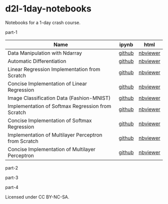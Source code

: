 # d2l-1day-notebooks

Notebooks for a 1-day crash course.

part-1

| Name                               |  ipynb    |  html    |
| ------------------------------ | ---- | ---- |
| Data Manipulation with Ndarray | [github](https://github.com/mli/d2l-1day-notebooks/blob/master/notebooks-1/1-ndarray.ipynb) | [nbviewer](https://nbviewer.jupyter.org/format/slides/github/mli/d2l-1day-notebooks/blob/master/notebooks-1/1-ndarray.ipynb#/) |
| Automatic Differentiation | [github](https://github.com/mli/d2l-1day-notebooks/blob/master/notebooks-1/2-autograd.ipynb) | [nbviewer](https://nbviewer.jupyter.org/format/slides/github/mli/d2l-1day-notebooks/blob/master/notebooks-1/2-autograd.ipynb#/) |
| Linear Regression Implementation from Scratch | [github](https://github.com/mli/d2l-1day-notebooks/blob/master/notebooks-1/3-linear-regression-scratch.ipynb) | [nbviewer](https://nbviewer.jupyter.org/format/slides/github/mli/d2l-1day-notebooks/blob/master/notebooks-1/3-linear-regression-scratch.ipynb#/) |
| Concise Implementation of Linear Regression | [github](https://github.com/mli/d2l-1day-notebooks/blob/master/notebooks-1/4-linear-regression-gluon.ipynb) | [nbviewer](https://nbviewer.jupyter.org/format/slides/github/mli/d2l-1day-notebooks/blob/master/notebooks-1/4-linear-regression-gluon.ipynb#/) |
| Image Classification Data (Fashion-MNIST) | [github](https://github.com/mli/d2l-1day-notebooks/blob/master/notebooks-1/5-fashion-mnist.ipynb) | [nbviewer](https://nbviewer.jupyter.org/format/slides/github/mli/d2l-1day-notebooks/blob/master/notebooks-1/5-fashion-mnist.ipynb#/) |
| Implementation of Softmax Regression from Scratch | [github](https://github.com/mli/d2l-1day-notebooks/blob/master/notebooks-1/6-softmax-regression-scratch.ipynb) | [nbviewer](https://nbviewer.jupyter.org/format/slides/github/mli/d2l-1day-notebooks/blob/master/notebooks-1/6-softmax-regression-scratch.ipynb#/) |
| Concise Implementation of Softmax Regression | [github](https://github.com/mli/d2l-1day-notebooks/blob/master/notebooks-1/7-softmax-regression-gluon.ipynb) | [nbviewer](https://nbviewer.jupyter.org/format/slides/github/mli/d2l-1day-notebooks/blob/master/notebooks-1/7-softmax-regression-gluon.ipynb#/) |
| Implementation of Multilayer Perceptron from Scratch | [github](https://github.com/mli/d2l-1day-notebooks/blob/master/notebooks-1/8-mlp-scratch.ipynb) | [nbviewer](https://nbviewer.jupyter.org/format/slides/github/mli/d2l-1day-notebooks/blob/master/notebooks-1/8-mlp-scratch.ipynb#/) |
| Concise Implementation of Multilayer Perceptron | [github](https://github.com/mli/d2l-1day-notebooks/blob/master/notebooks-1/9-mlp-gluon.ipynb) | [nbviewer](https://nbviewer.jupyter.org/format/slides/github/mli/d2l-1day-notebooks/blob/master/notebooks-1/9-mlp-gluon.ipynb#/) |

part-2

part-3

part-4


Licensed under CC BY-NC-SA.
